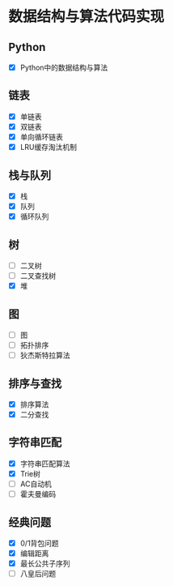 # 数据结构与算法代码实现

## Python

- [x] Python中的数据结构与算法

## 链表

- [x] 单链表
- [x] 双链表
- [x] 单向循环链表
- [x] LRU缓存淘汰机制

## 栈与队列

- [x] 栈
- [x] 队列
- [x] 循环队列

## 树

- [ ] 二叉树 
- [ ] 二叉查找树
- [x] 堆

## 图

- [ ] 图 
- [ ] 拓扑排序
- [ ] 狄杰斯特拉算法  

## 排序与查找

- [x] 排序算法
- [x] 二分查找

## 字符串匹配

- [x] 字符串匹配算法
- [x] Trie树
- [ ] AC自动机
- [ ] 霍夫曼编码

## 经典问题

- [x] 0/1背包问题
- [x] 编辑距离
- [x] 最长公共子序列
- [ ] 八皇后问题